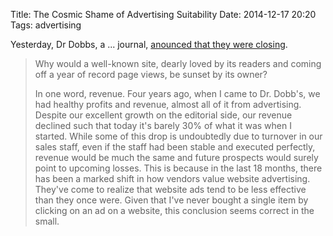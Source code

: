 Title: The Cosmic Shame of Advertising Suitability
Date: 2014-12-17 20:20
Tags: advertising

Yesterday, Dr Dobbs, a ... journal, [anounced that they were closing][closing].

> Why would a well-known site, dearly loved by its readers and coming off a year of record page
> views, be sunset by its owner?
>
> In one word, revenue. Four years ago, when I came to Dr. Dobb's, we had healthy profits and
> revenue, almost all of it from advertising. Despite our excellent growth on the editorial side,
> our revenue declined such that today it's barely 30% of what it was when I started. While some
> of this drop is undoubtedly due to turnover in our sales staff, even if the staff had been
> stable and executed perfectly, revenue would be much the same and future prospects would surely
> point to upcoming losses. This is because in the last 18 months, there has been a marked shift
> in how vendors value website advertising. They've come to realize that website ads tend to be
> less effective than they once were. Given that I've never bought a single item by clicking on
> an ad on a website, this conclusion seems correct in the small.


[closing]: http://www.drdobbs.com/architecture-and-design/farewell-dr-dobbs/240169421